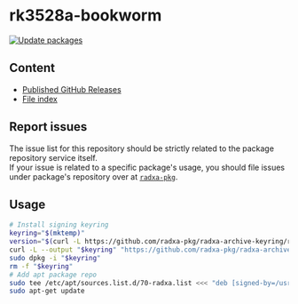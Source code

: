 # rk3528a-bookworm

[![Update packages](https://github.com/radxa-repo/rk3528a-bookworm/actions/workflows/update.yaml/badge.svg)](https://github.com/radxa-repo/rk3528a-bookworm/actions/workflows/update.yaml)

## Content

* [Published GitHub Releases](https://radxa-repo.github.io/rk3528a-bookworm/pkgs.json)
* [File index](https://radxa-repo.github.io/rk3528a-bookworm/files.list)

## Report issues

The issue list for this repository should be strictly related to the package repository service itself.  
If your issue is related to a specific package's usage, you should file issues under package's repository over at [`radxa-pkg`](https://github.com/radxa-pkg).

## Usage

```bash
# Install signing keyring
keyring="$(mktemp)"
version="$(curl -L https://github.com/radxa-pkg/radxa-archive-keyring/releases/latest/download/VERSION)"
curl -L --output "$keyring" "https://github.com/radxa-pkg/radxa-archive-keyring/releases/latest/download/radxa-archive-keyring_${version}_all.deb"
sudo dpkg -i "$keyring"
rm -f "$keyring"
# Add apt package repo
sudo tee /etc/apt/sources.list.d/70-radxa.list <<< "deb [signed-by=/usr/share/keyrings/radxa-archive-keyring.gpg] https://radxa-repo.github.io/rk3528a-bookworm/ rk3528a-bookworm main"
sudo apt-get update
```
